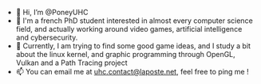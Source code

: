 - 👋 Hi, I’m @PoneyUHC
- 👀 I'm a french PhD student interested in almost every computer science field, and actually working around video games, artificial intelligence and cybersecurity.
- 🌱 Currently, I am trying to find some good game ideas, and I study a bit about the linux kernel, and graphic programming through OpenGL, Vulkan and a Path Tracing project
- 📫 You can email me at uhc.contact@laposte.net, feel free to ping me !

<!---
RobertL31/RobertL31 is a ✨ special ✨ repository because its `README.md` (this file) appears on your GitHub profile.
You can click the Preview link to take a look at your changes.
--->
